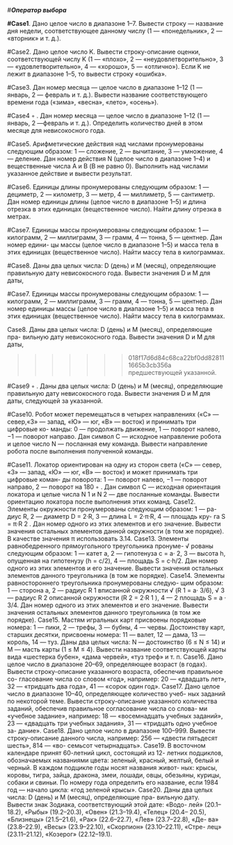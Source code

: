 #**_Оператор выбора_**

**#Case1**. Дано целое число в диапазоне 1–7. Вывести строку — название дня недели, соответствующее данному числу (1 — «понедельник», 2 — «вторник» и т. д.).

#Case2. Дано целое число K. Вывести строку-описание оценки, соответствующей числу K (1 — «плохо», 2 — «неудовлетворительно», 3 — «удовлетворительно», 
4 — «хорошо», 5 — «отлично»). Если K не лежит в диапазоне 1–5, то вывести строку «ошибка».

#Case3. Дан номер месяца — целое число в диапазоне 1–12 (1 — январь, 2 — февраль и т. д.). Вывести название соответствующего времени года («зима»,
«весна», «лето», «осень»).

#Case4 ◦ . Дан номер месяца — целое число в диапазоне 1–12 (1 — январь, 2 —февраль и т. д.). Определить количество дней в этом месяце для невисокосного года.

#Case5. Арифметические действия над числами пронумерованы следующим образом: 1 — сложение, 2 — вычитание, 3 — умножение, 4 — деление. Дан номер действия N 
(целое число в диапазоне 1–4) и вещественные числа A и B (В не равно 0). Выполнить над числами указанное действие и вывести результат.

#Case6. Единицы длины пронумерованы следующим образом: 1 — дециметр, 2 — километр, 3 — метр, 4 — миллиметр, 5 — сантиметр. Дан номер
единицы длины (целое число в диапазоне 1–5) и длина отрезка в этих единицах (вещественное число). Найти длину отрезка в метрах.

#Case7. Единицы массы пронумерованы следующим образом: 1 — килограмм, 2 — миллиграмм, 3 — грамм, 4 — тонна, 5 — центнер. Дан номер едини-
цы массы (целое число в диапазоне 1–5) и масса тела в этих единицах (вещественное число). Найти массу тела в килограммах.

#Case8. Даны два целых числа: D (день) и M (месяц), определяющие правильную дату невисокосного года. Вывести значения D и M для даты,

#Case7. Единицы массы пронумерованы следующим образом: 1 — килограмм, 2 — миллиграмм, 3 — грамм, 4 — тонна, 5 — центнер. Дан номер единицы массы (целое число в диапазоне 1–5) и масса тела в этих единицах (вещественное число). Найти массу тела в килограммах.

Case8. Даны два целых числа: D (день) и M (месяц), определяющие пра-
вильную дату невисокосного года. Вывести значения D и M для даты,
>>>>>>> 018f17d6d84c68ca22bf0dd828111665b3cb356a
предшествующей указанной.

#Case9 ◦ . Даны два целых числа: D (день) и M (месяц), определяющие правильную дату невисокосного года. Вывести значения D и M для даты,
следующей за указанной.

#Case10. Робот может перемещаться в четырех направлениях («С» — север,«З» — запад, «Ю» — юг, «В» — восток) и принимать три цифровые ко-
манды: 0 — продолжать движение, 1 — поворот налево, −1 — поворот направо. Дан символ C — исходное направление робота и целое число N
— посланная ему команда. Вывести направление робота после выполнения полученной команды.

#Case11. Локатор ориентирован на одну из сторон света («С» — север, «З» —
запад, «Ю» — юг, «В» — восток) и может принимать три цифровые коман-
ды поворота: 1 — поворот налево, −1 — поворот направо, 2 — поворот на
180 ◦ . Дан символ C — исходная ориентация локатора и целые числа N 1
и N 2 — две посланные команды. Вывести ориентацию локатора после
выполнения этих команд.
Case12. Элементы окружности пронумерованы следующим образом: 1 — ра-
диус R, 2 — диаметр D = 2·R, 3 — длина L = 2·π·R, 4 — площадь кру-
га S = π·R 2 . Дан номер одного из этих элементов и его значение. Вывести
значения остальных элементов данной окружности (в том же порядке). В
качестве значения π использовать 3.14.
Case13. Элементы равнобедренного прямоугольного треугольника пронуме-
√
рованы следующим образом: 1 — катет a, 2 — гипотенуза c = a· 2, 3 —
высота h, опущенная на гипотенузу (h = c/2), 4 — площадь S = c·h/2.
Дан номер одного из этих элементов и его значение. Вывести значения
остальных элементов данного треугольника (в том же порядке).
Case14. Элементы равностороннего треугольника пронумерованы следую-
щим образом:
1 — сторона a, 2 — радиус R 1 вписанной окружности
√
(R 1 = a· 3/6), √
3 — радиус R 2 описанной окружности (R 2 = 2·R 1 ), 4 —
2
площадь S = a · 3/4. Дан номер одного из этих элементов и его значение.
Вывести значения остальных элементов данного треугольника (в том же
порядке).
Case15. Мастям игральных карт присвоены порядковые номера: 1 — пики,
2 — трефы, 3 — бубны, 4 — червы. Достоинству карт, старших десятки,
присвоены номера: 11 — валет, 12 — дама, 13 — король, 14 — туз. Даны
два целых числа: N — достоинство (6 ≤ N ≤ 14) и M — масть карты
(1 ≤ M ≤ 4). Вывести название соответствующей карты вида «шестерка
бубен», «дама червей», «туз треф» и т. п.
Case16. Дано целое число в диапазоне 20–69, определяющее возраст (в годах).
Вывести строку-описание указанного возраста, обеспечив правильное со-
гласование числа со словом «год», например: 20 — «двадцать лет», 32 —
«тридцать два года», 41 — «сорок один год».
Case17. Дано целое число в диапазоне 10–40, определяющее количество учеб-
ных заданий по некоторой теме. Вывести строку-описание указанного
количества заданий, обеспечив правильное согласование числа со слова-
ми «учебное задание», например: 18 — «восемнадцать учебных заданий»,
23 — «двадцать три учебных задания», 31 — «тридцать одно учебное за-
дание».
Case18. Дано целое число в диапазоне 100–999. Вывести строку-описание
данного числа, например: 256 — «двести пятьдесят шесть», 814 — «во-
семьсот четырнадцать».
Case19. В восточном календаре принят 60-летний цикл, состоящий из 12-
летних подциклов, обозначаемых названиями цвета: зеленый, красный,
желтый, белый и черный. В каждом подцикле годы носят названия живот-
ных: крысы, коровы, тигра, зайца, дракона, змеи, лошади, овцы, обезьяны,
курицы, собаки и свиньи. По номеру года определить его название, если
1984 год — начало цикла: «год зеленой крысы».
Case20. Даны два целых числа: D (день) и M (месяц), определяющие пра-
вильную дату. Вывести знак Зодиака, соответствующий этой дате: «Водо-
лей» (20.1–18.2), «Рыбы» (19.2–20.3), «Овен» (21.3–19.4), «Телец» (20.4–
20.5), «Близнецы» (21.5–21.6), «Рак» (22.6–22.7), «Лев» (23.7–22.8), «Де-
ва» (23.8–22.9), «Весы» (23.9–22.10), «Скорпион» (23.10–22.11), «Стре-
лец» (23.11–21.12), «Козерог» (22.12–19.1).
